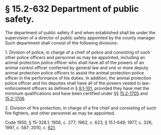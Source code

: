 # § 15.2-632 Department of public safety.

<p>The department of public safety if and when established shall be under the supervision of a director of public safety appointed by the county manager. Such department shall consist of the following divisions:</p><p>1. Division of police, in charge of a chief of police and consisting of such other police officers and personnel as may be appointed, including an animal protection police officer who shall have all of the powers of an animal control officer conferred by general law and one or more deputy animal protection police officers to assist the animal protection police officer in the performance of his duties. In addition, the animal protection police officer and his deputies shall have all of the powers vested in law-enforcement officers as defined in § <a href='http://law.lis.virginia.gov/vacode/9.1-101/'>9.1-101</a>, provided they have met the minimum qualifications and have been certified under §§ <a href='http://law.lis.virginia.gov/vacode/15.2-1705/'>15.2-1705</a> and <a href='http://law.lis.virginia.gov/vacode/15.2-1706/'>15.2-1706</a>.</p><p>2. Division of fire protection, in charge of a fire chief and consisting of such fire fighters, and other personnel as may be appointed.</p><p>Code 1950, § 15-328.1; 1956, c. 277; 1962, c. 623, § 15.1-649; 1977, c. 326; 1997, c. 587; 2010, c. <a href='http://lis.virginia.gov/cgi-bin/legp604.exe?101+ful+CHAP0621'>621</a>.</p>